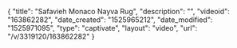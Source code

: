 {
    "title": "Safavieh Monaco Nayva Rug",
    "description": "",
    "videoid": "163862282",
    "date_created": "1525965212",
    "date_modified": "1525971095",
    "type": "captivate",
    "layout": "video",
    "url": "\/v\/3319120\/163862282"
}